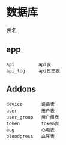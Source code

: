 # 数据库

表名

## app

    api         api表
    api_log     api日志表

## Addons

    device       设备表
    user         用户表
    user_group   用户组表
    token        token表
    ecg          心电表
    bloodpress   血压表



